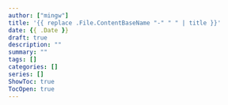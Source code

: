 ```yaml
---
author: ["mingw"]
title: '{{ replace .File.ContentBaseName "-" " " | title }}'
date: {{ .Date }}
draft: true
description: ""
summary: ""
tags: []
categories: []
series: []
ShowToc: true
TocOpen: true
---
```

